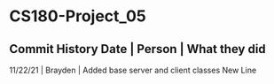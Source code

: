 # CS180-Project_05
## Commit History Date | Person | What they did
11/22/21 | Brayden | Added base server and client classes
New Line
